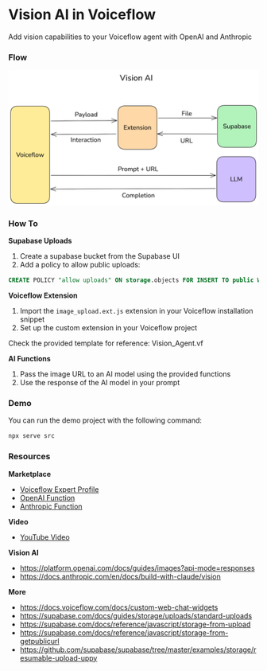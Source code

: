 # Vision AI in Voiceflow

Add vision capabilities to your Voiceflow agent with OpenAI and Anthropic

### Flow

![Flow](./voiceflow-vision-ai.png)

### How To

**Supabase Uploads**

1. Create a supabase bucket from the Supabase UI
2. Add a policy to allow public uploads:

```sql
CREATE POLICY "allow uploads" ON storage.objects FOR INSERT TO public WITH CHECK (bucket_id = 'your-bucket-name');
```

**Voiceflow Extension**

1. Import the `image_upload.ext.js` extension in your Voiceflow installation snippet
2. Set up the custom extension in your Voiceflow project

Check the provided template for reference: Vision_Agent.vf

**AI Functions**

1. Pass the image URL to an AI model using the provided functions
2. Use the response of the AI model in your prompt

### Demo

You can run the demo project with the following command:

```sh
npx serve src
```

### Resources

**Marketplace**

- [Voiceflow Expert Profile](https://www.voiceflow.com/contributors/juan-carlos-quintero)
- [OpenAI Function](https://www.voiceflow.com/)
- [Anthropic Function](https://www.voiceflow.com/)

**Video**

- [YouTube Video](https://www.youtube.com/)

**Vision AI**

- https://platform.openai.com/docs/guides/images?api-mode=responses
- https://docs.anthropic.com/en/docs/build-with-claude/vision

**More**

- https://docs.voiceflow.com/docs/custom-web-chat-widgets
- https://supabase.com/docs/guides/storage/uploads/standard-uploads
- https://supabase.com/docs/reference/javascript/storage-from-upload
- https://supabase.com/docs/reference/javascript/storage-from-getpublicurl
- https://github.com/supabase/supabase/tree/master/examples/storage/resumable-upload-uppy
